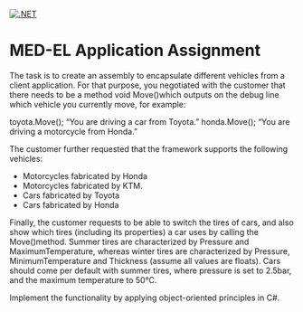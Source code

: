 [![.NET](https://github.com/everharder/med-el-vehicles/actions/workflows/dotnet.yml/badge.svg)](https://github.com/everharder/med-el-vehicles/actions/workflows/dotnet.yml)

# MED-EL Application Assignment 

The task is to create an assembly to encapsulate different vehicles from a client application. For that
purpose, you negotiated with the customer that there needs to be a method void Move()which
outputs on the debug line which vehicle you currently move, for example:

toyota.Move();
“You are driving a car from Toyota.”
honda.Move();
“You are driving a motorcycle from Honda.”

The customer further requested that the framework supports the following vehicles:
- Motorcycles fabricated by Honda
- Motorcycles fabricated by KTM.
- Cars fabricated by Toyota
- Cars fabricated by Honda

Finally, the customer requests to be able to switch the tires of cars, and also show which tires (including
its properties) a car uses by calling the Move()method. Summer tires are characterized by Pressure
and MaximumTemperature, whereas winter tires are characterized by Pressure,
MinimumTemperature and Thickness (assume all values are floats). Cars should come per default with
summer tires, where pressure is set to 2.5bar, and the maximum temperature to 50°C.

Implement the functionality by applying object-oriented principles in C#.
